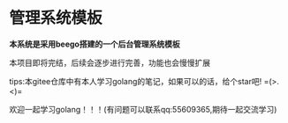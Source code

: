 # 管理系统模板

**本系统是采用beego搭建的一个后台管理系统模板**

本项目即将完结，后续会逐步进行完善，功能也会慢慢扩展

tips:本gitee仓库中有本人学习golang的笔记，如果可以的话，给个star吧!    =(>.<)=

欢迎一起学习golang！！！(有问题可以联系qq:55609365,期待一起交流学习)